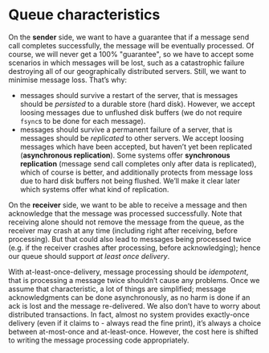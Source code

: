 
# Queue characteristics

On the **sender** side, we want to have a guarantee that if a message send call completes successfully, the message will be eventually processed. Of course, we will never get a 100% "guarantee", so we have to accept some scenarios in which messages will be lost, such as a catastrophic failure destroying all of our geographically distributed servers. Still, we want to minimise message loss. That’s why:

* messages should survive a restart of the server, that is messages should be *persisted* to a durable store (hard disk). However, we accept loosing messages due to unflushed disk buffers (we do not require `fsync`s to be done for each message).
* messages should survive a permanent failure of a server, that is messages should be *replicated* to other servers. We accept loosing messages which have been accepted, but haven’t yet been replicated (**asynchronous replication**). Some systems offer **synchronous replication** (message send call completes only after data is replicated), which of course is better, and additionally protects from message loss due to hard disk buffers not being flushed. We’ll make it clear later which systems offer what kind of replication. 

On the **receiver** side, we want to be able to receive a message and then acknowledge that the message was processed successfully. Note that receiving alone should not remove the message from the queue, as the receiver may crash at any time (including right after receiving, before processing). But that could also lead to messages being processed twice (e.g. if the receiver crashes after processing, before acknowledging); hence our queue should support *at least once delivery*.

With at-least-once-delivery, message processing should be _idempotent_, that is processing a message twice shouldn’t cause any problems. Once we assume that characteristic, a lot of things are simplified; message acknowledgments can be done asynchronously, as no harm is done if an ack is lost and the message re-delivered. We also don’t have to worry about distributed transactions. In fact, almost no system provides exactly-once delivery (even if it claims to - always read the fine print), it’s always a choice between at-most-once and at-least-once. However, the cost here is shifted to writing the message processing code appropriately. 